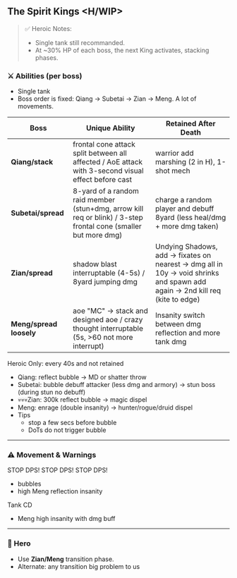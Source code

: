 ## The Spirit Kings <H/WIP>

> ✅ Heroic Notes:
> - Single tank still recommanded.
> - At ~30% HP of each boss, the next King activates, stacking phases.

### ⚔️ Abilities (per boss)

- Single tank
- Boss order is fixed: Qiang → Subetai → Zian → Meng. A lot of movements.

| Boss      | Unique Ability                                | Retained After Death                           |
|-----------|------------------------------------------------|------------------------------------------------|
| **Qiang/stack** | frontal cone attack split between all affected / AoE attack with 3-second visual effect before cast | warrior add marshing (2 in H), 1-shot mech     |
| **Subetai/spread** | 8-yard of a random raid member (stun+dmg, arrow kill req or blink) / 3-step frontal cone (smaller but more dmg) | charge a random player and debuff 8yard (less heal/dmg + more dmg taken)     |
| **Zian/spread**  | shadow blast interruptable (4-5s) / 8yard jumping dmg | Undying Shadows, add → fixates on nearest → dmg all in 10y → void shrinks and spawn add again → 2nd kill req (kite to edge)  |
| **Meng/spread loosely**  | aoe "MC" → stack and designed aoe  / crazy thought interruptable (5s, >60 not more interrupt)  | Insanity switch between dmg reflection and more tank dmg              |

Heroic Only: every 40s and not retained 
- Qiang: reflect bubble → MD or shatter throw
- Subetai: bubble debuff attacker (less dmg and armory) → stun boss (during stun no debuff)
- 💀💀💀Zian: 300k reflect bubble → magic dispel
- Meng: enrage (double insanity) → hunter/rogue/druid dispel
- Tips
  - stop a few secs before bubble
  - DoTs do not trigger bubble 

---

### ⚠️ Movement & Warnings

STOP DPS! STOP DPS! STOP DPS!
- bubbles
- high Meng reflection insanity 

Tank CD
- Meng high insanity with dmg buff

---

### 🧃 Hero

- Use **Zian/Meng** transition phase.
- Alternate: any transition big problem to us

